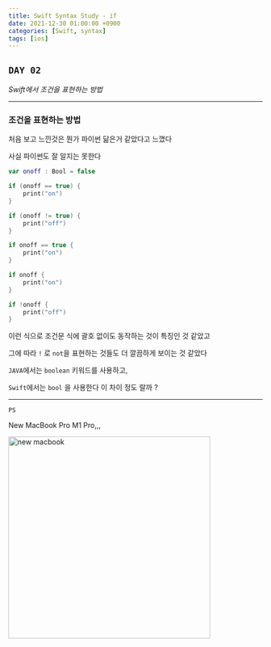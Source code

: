 ```yaml
---
title: Swift Syntax Study - if
date: 2021-12-30 01:00:00 +0900
categories: [Swift, syntax]
tags: [ios]
---
```


## `DAY 02`

*Swift에서 조건을 표현하는 방법*

---

### 조건을 표현하는 방법

처음 보고 느낀것은 뭔가 파이썬 닮은거 같았다고 느꼈다

사실 파이썬도 잘 알지는 못한다



```swift
var onoff : Bool = false

if (onoff == true) {
    print("on")
}

if (onoff != true) {
    print("off")
}

if onoff == true {
    print("on")
}

if onoff {
    print("on")
}

if !onoff {
    print("off")
}
```

이런 식으로 조건문 식에 괄호 없이도 동작하는 것이 특징인 것 같았고

그에 따라 `!` 로 `not`을 표현하는 것들도 더 깔끔하게 보이는 것 같았다

`JAVA`에서는  `boolean` 키워드를 사용하고,

`Swift`에서는 `bool` 을 사용한다 이 차이 정도 랄까 ?

---

`PS`

New MacBook Pro M1 Pro,,,

<img src = "https://raw.githubusercontent.com/xpexpe/xpexpe.github.io/master/_posts/_img/swift-02/02.png" width = "400px" title = "new macbook">